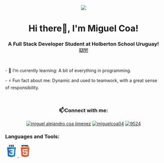 <div id="header" align="center">
  
<img src="https://media.giphy.com/media/pOEbLRT4SwD35IELiQ/giphy.gif" width="700"/>
<h1 align="center">Hi there👋, I'm Miguel Coa!</h1>
<h3 align="center">A Full Stack Developer Student at Holberton School Uruguay!🇺🇾</h3><br>
  
</div>

<div id="body">
  
  <p align="left">- 🌱 I’m currently learning: A bit of everything in programming.</p>
  <p align="left">- ⚡ Fun fact about me: Dynamic and used to teamwork, with a great sense of responsibility.</p><br>
  
<h3 align="center">📫Connect with me:</h3>
  
<p align="center">
<a href="https://linkedin.com/in/miguel alejandro coa jimenez" target="blank"><img align="center" src="https://raw.githubusercontent.com/rahuldkjain/github-profile-readme-generator/master/src/images/icons/Social/linked-in-alt.svg" alt="miguel alejandro coa jimenez" height="30" width="40" /></a>
<a href="https://instagram.com/miguelcoa04" target="blank"><img align="center" src="https://raw.githubusercontent.com/rahuldkjain/github-profile-readme-generator/master/src/images/icons/Social/instagram.svg" alt="miguelcoa04" height="30" width="40" /></a>
<a href="https://discord.gg/9524" target="blank"><img align="center" src="https://raw.githubusercontent.com/rahuldkjain/github-profile-readme-generator/master/src/images/icons/Social/discord.svg" alt="9524" height="30" width="40" /></a>
</p>
  
<h3 align="left">Languages and Tools:</h3>
<p align="left"> <a href="https://www.w3schools.com/css/" target="_blank" rel="noreferrer"> <img src="https://raw.githubusercontent.com/devicons/devicon/master/icons/css3/css3-original-wordmark.svg" alt="css3" width="40" height="40"/> </a> <a href="https://www.w3.org/html/" target="_blank" rel="noreferrer"> <img src="https://raw.githubusercontent.com/devicons/devicon/master/icons/html5/html5-original-wordmark.svg" alt="html5" width="40" height="40"/> </a> </p>
  
</div>
